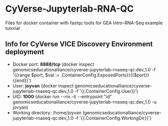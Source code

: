 # CyVerse-Jupyterlab-RNA-QC
Files for docker container with fastqc tools for GEA Intro-RNA-Seq example tutorial

## Info for CyVerse VICE Discovery Environment deployment

 - Docker port: **8888/tcp** (docker inspect genomicseducationalliance/cyverse-jupyterlab-rnaseq-qc:dev_1.0 -f '{{range $port, $val := .ContainerConfig.ExposedPorts}}{{$port}} {{end}}')
 - User: **joyvan** (docker inspect genomicseducationalliance/cyverse-jupyterlab-rnaseq-qc:dev_1.0 -f '{{.ContainerConfig.User}}')
 - UID: **1000** (docker run --rm -it --entrypoint "id" genomicseducationalliance/cyverse-jupyterlab-rnaseq-qc:dev_1.0 -u jovyan)
 - Working directory: /home/joyvan (genomicseducationalliance/cyverse-jupyterlab-rnaseq-qc:dev_1.0 -f '{{.ContainerConfig.WorkingDir}}')

 
